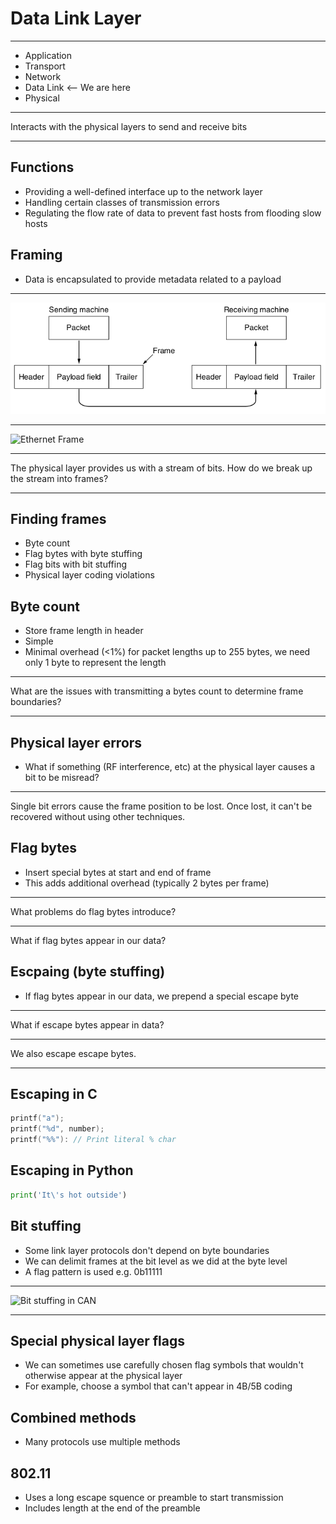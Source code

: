 Data Link Layer
===============

---

- Application
- Transport
- Network
- Data Link <-- We are here
- Physical

---

Interacts with the physical layers to send and receive bits

---

Functions
---------

- Providing a well-defined interface up to the network layer
- Handling certain classes of transmission errors
- Regulating the flow rate of data to prevent fast hosts from flooding slow hosts

Framing
-------

- Data is encapsulated to provide metadata related to a payload

---

![Framed payload transmission example](figures/3-1.png)

---

![Ethernet Frame](https://upload.wikimedia.org/wikipedia/commons/thumb/1/13/Ethernet_Type_II_Frame_format.svg/1024px-Ethernet_Type_II_Frame_format.svg.png)

---

The physical layer provides us with a stream of bits. How do we break up the stream into frames?

---

Finding frames
--------------

- Byte count
- Flag bytes with byte stuffing
- Flag bits with bit stuffing
- Physical layer coding violations

Byte count
----------

- Store frame length in header
- Simple
- Minimal overhead (<1%) for packet lengths up to 255 bytes, we need only 1 byte to represent the length

---

What are the issues with transmitting a bytes count to determine frame boundaries?

---

Physical layer errors
---------------------

- What if something (RF interference, etc) at the physical layer causes a bit to be misread?

---

Single bit errors cause the frame position to be lost. Once lost, it can't be recovered without using other techniques.

Flag bytes
----------

- Insert special bytes at start and end of frame
- This adds additional overhead (typically 2 bytes per frame)

---

What problems do flag bytes introduce?

---

What if flag bytes appear in our data?

Escpaing (byte stuffing)
------------------------

- If flag bytes appear in our data, we prepend a special escape byte

---

What if escape bytes appear in data?

---

We also escape escape bytes.

---

Escaping in C
-------------

```c
printf("a");
printf("%d", number);
printf("%%"): // Print literal % char
```

Escaping in Python
------------------

```python
print('It\'s hot outside')
```

Bit stuffing
------------

- Some link layer protocols don't depend on byte boundaries
- We can delimit frames at the bit level as we did at the byte level
- A flag pattern is used e.g. 0b11111

---

![Bit stuffing in CAN](https://upload.wikimedia.org/wikipedia/commons/thumb/c/c3/Bitstuffing_en.svg/800px-Bitstuffing_en.svg.png)

---

Special physical layer flags
----------------------------

- We can sometimes use carefully chosen flag symbols that wouldn't otherwise appear at the physical layer
- For example, choose a symbol that can't appear in 4B/5B coding

Combined methods
----------------

- Many protocols use multiple methods

802.11
------

- Uses a long escape squence or preamble to start transmission
- Includes length at the end of the preamble
